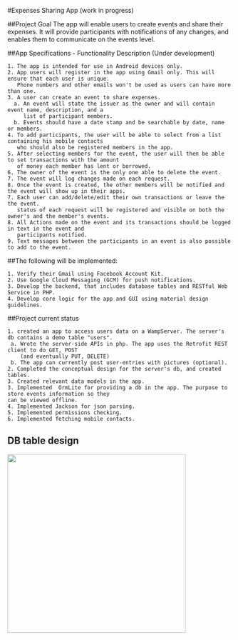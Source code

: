 #Expenses Sharing App (work in progress)

##Project Goal
The app will enable users to create events and share their expenses. It will provide participants 
with notifications of any changes, and enables them to communicate on the events level. 

##App Specifications - Functionality Description (Under development)
```
1. The app is intended for use in Android devices only. 
2. App users will register in the app using Gmail only. This will ensure that each user is unique. 
   Phone numbers and other emails won't be used as users can have more than one.
3. A user can create an event to share expenses. 
  a. An event will state the issuer as the owner and will contain event name, description, and a 
     list of participant members. 
  b. Events should have a date stamp and be searchable by date, name or members.
4. To add participants, the user will be able to select from a list containing his mobile contacts 
   who should also be registered members in the app. 
5. After selecting members for the event, the user will then be able to set transactions with the amount 
   of money each member has lent or borrowed. 
6. The owner of the event is the only one able to delete the event. 
7. The event will log changes made on each request. 
8. Once the event is created, the other members will be notified and the event will show up in their apps. 
7. Each user can add/delete/edit their own transactions or leave the the event. 
   status of each request will be registered and visible on both the owner's and the member's events.  
8. All Actions made on the event and its transactions should be logged in text in the event and 
   participants notified.
9. Text messages between the participants in an event is also possible to add to the event. 
```

##The following will be implemented:
```
1. Verify their Gmail using Facebook Account Kit.
2. Use Google Cloud Messaging (GCM) for push notifications.
3. Develop the backend, that includes database tables and RESTful Web Service in PHP. 
4. Develop core logic for the app and GUI using material design guidelines.
```

##Project current status
```
1. created an app to access users data on a WampServer. The server's db contains a demo table "users". 
 a. Wrote the server-side APIs in php. The app uses the Retrofit REST client to do GET, POST 
    (and eventually PUT, DELETE) 
 b. The app can currently post user-entries with pictures (optional). 
2. Completed the conceptual design for the server's db, and created tables.
3. Created relevant data models in the app.
3. Implemented  OrmLite for providing a db in the app. The purpose to store events information so they 
can be viewed offline.
4. Implemented Jackson for json parsing. 
5. Implemented permissions checking.
6. Implemented fetching mobile contacts.
```
## DB table design 

<img src="https://github.com/Jagerfield/Expenses-Sharing-App/blob/master/msc/db%20design.PNG" width="400"/> &#160;




